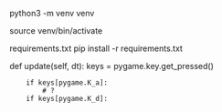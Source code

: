 python3 -m venv venv

source venv/bin/activate

requirements.txt
pip install -r requirements.txt


def update(self, dt):
        keys = pygame.key.get_pressed()

        if keys[pygame.K_a]:
            # ?
        if keys[pygame.K_d]: